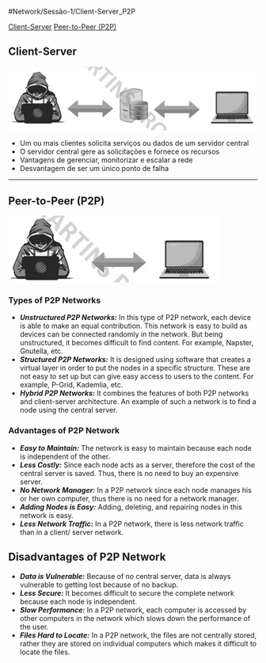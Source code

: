 #Network/Sessão-1/Client-Server_P2P

[Client-Server](#Client-Server)
[Peer-to-Peer (P2P)](#Peer-to-Peer%20(P2P))

## Client-Server

![](Imagens/Client-Server.png)

- Um ou mais clientes solicita serviços ou dados de um servidor central
- O servidor central gere as solicitações e fornece os recursos
- Vantagens de gerenciar, monitorizar e escalar a rede
- Desvantagem de ser um único ponto de falha

---
## Peer-to-Peer (P2P)

![](Imagens/Peer-to-Peer.png)

### Types of P2P Networks

- ***Unstructured P2P Networks:*** In this type of P2P network, each device is able to make an equal contribution. This network is easy to build as devices can be connected randomly in the network. But being unstructured, it becomes difficult to find content. For example, Napster, Gnutella, etc.
- ***Structured P2P Networks:*** It is designed using software that creates a virtual layer in order to put the nodes in a specific structure. These are not easy to set up but can give easy access to users to the content. For example, P-Grid, Kademlia, etc. 
- ***Hybrid P2P Networks:*** It combines the features of both P2P networks and client-server architecture. An example of such a network is to find a node using the central server.

### Advantages of P2P Network

- ***Easy to Maintain:*** The network is easy to maintain because each node is independent of the other.
- ***Less Costly:*** Since each node acts as a server, therefore the cost of the central server is saved. Thus, there is no need to buy an expensive server.
- ***No Network Manager:*** In a P2P network since each node manages his or her own computer, thus there is no need for a network manager.
- ***Adding Nodes is Easy:*** Adding, deleting, and repairing nodes in this network is easy.
- ***Less Network Traffic:*** In a P2P network, there is less network traffic than in a client/ server network.

## Disadvantages of P2P Network

- ***Data is Vulnerable:*** Because of no central server, data is always vulnerable to getting lost because of no backup.
- ***Less Secure:*** It becomes difficult to secure the complete network because each node is independent. 
- ***Slow Performance:*** In a P2P network, each computer is accessed by other computers in the network which slows down the performance of the user.
- ***Files Hard to Locate:*** In a P2P network, the files are not centrally stored, rather they are stored on individual computers which makes it difficult to locate the files.